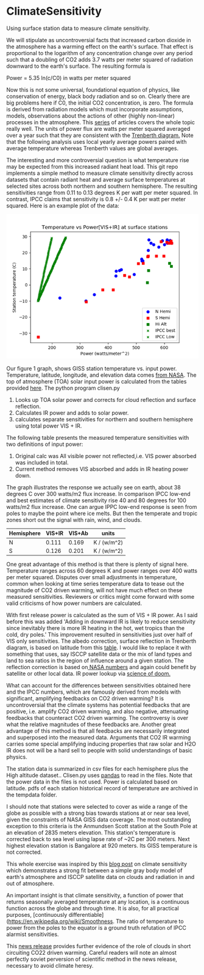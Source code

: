 # ClimateSensitivity

Using surface station data to measure climate sensitivity.

We will stipulate as uncontroversial facts that increased carbon dioxide in the atmosphere has a warming effect on the earth's surface.  That effect is  proportional to the logarithm of any concentration change over any period such that a doubling of CO2 adds 3.7 watts per meter squared of radiation downward to the earth's surface.  The resulting formula is

Power = 5.35 ln(c/C0) in watts per meter squared

Now this is not some universal, foundational equation of physics, like conservation of energy, black body radiation and so on.  Clearly there are big problems here if C0, the initial CO2 concentration, is zero. The formula is derived from radiation models which must incorporate assumptions, models, observations about the actions of other (highly non-linear) processes in the atmosphere. This [series](https://scienceofdoom.com/roadmap/co2/) of articles covers the whole topic really well.  The units of power flux are watts per meter squared averaged over a year such that they are consistent with the [Trenberth diagram.](https://scied.ucar.edu/radiation-budget-diagram-earth-atmosphere) Note that the following analysis uses local yearly average powers paired with average temperature whereas Trenberth values are global averages.  

The  interesting and more controversial question is what temperature rise may be expected from this increased radiant heat load.  This git repo implements a simple method to measure climate  sensitivity directly across datasets that contain radiant heat and average surface temperatures at selected sites across both northern and southern hemisphere. The resulting sensitivities range from 0.11 to 0.13 degrees K per watt per meter squared.  In contrast, IPCC claims  that sensitivity is 0.8 +/- 0.4 K per watt per meter squared. Here is an example plot of the data:

![climate sens](figure_1.png)

Our figure 1 graph, shows GISS station temperature vs. input power. Temperature, latitude, longitude, and elevation data comes [from NASA](https://data.giss.nasa.gov/gistemp/stdata/).  The top of atmosphere (TOA) solar input power is calculated from the tables provided [here](http://applet-magic.com/insolation.htm).  The python program clisen.py

1. Looks up TOA solar power and corrects for cloud reflection and surface reflection.
2. Calculates IR power and adds to solar power.
3. calculates separate sensitivities for northern and southern hemisphere using total power VIS + IR.

The following table presents the measured temperature sensitivities with two definitions of input power:

1. Original calc was All visible power not reflected,i.e. VIS power absorbed was included in total.
2. Current method removes VIS absorbed and adds in IR heating power down.

The graph illustrates the response we actually see on earth, about 38 degrees C over 300 watts/m2 flux increase. In comparison IPCC low-end and best estimates of climate sensitivity rise 40 and 80 degrees for 100 watts/m2 flux increase.  One can argue IPPC low-end response is seen from poles to maybe the point where ice melts.  But then the temperate and tropic zones short out the signal with rain, wind, and clouds.

  Hemisphere|VIS+IR|VIS+Ab|units|
 --|------|---|----|
 N|0.111|0.169|K / (w/m^2)|
 S|0.126|0.201|K / (w/m^2)|

One great advantage of this method is that there is plenty of signal here.  Temperature ranges across 60 degrees K and power ranges over 400 watts per meter squared. Disputes over small adjustments in temperature, common when looking at time series temperature data to tease out the magnitude of CO2 driven warming,  will not have much effect on these measured sensitivities.  Reviewers or critics might come forward with some valid criticisms of how power numbers are calculated.

With first release power is calculated as the sum of VIS + IR power.  As I said before this was added 'Adding in downward IR is likely to reduce sensitivity since inevitably there is more IR heating in the hot, wet tropics than the cold, dry poles.' This improvement resulted in sensitivities just over half of VIS only sensitivities.  The albedo correction, surface reflection in Trenberth diagram, is based on latitude from this [table](http://www.climatedata.info/forcing/albedo/).  I would like to replace it with something that uses, say ISCCP satellite data or the mix of land types and land to sea ratios in the region of influence around a given station.  The reflection correction is based on[ NASA numbers](https://www.giss.nasa.gov/research/briefs/rossow_01/distrib.html) and again could benefit by satellite or other local data. IR power lookup via [science of doom.](https://scienceofdoom.com/2010/07/17/the-amazing-case-of-back-radiation/)

What can account for the differences between sensitivities obtained here and the IPCC numbers, which are famously derived from models with significant, amplifying feedbacks on CO2 driven warming?  It is uncontroversial that the climate systems has potential feedbacks that are positive, i.e. amplify CO2 driven warming, and also negative, attenuating feedbacks that counteract CO2 driven warming. The controversy is over what the relative magnitudes of these feedbacks are.  Another great advantage of this method is that all feedbacks are necessarily integrated and superposed into the measured data. Arguments that CO2 IR warming carries some special amplifying inducing properties that raw solar and H2O IR does not will be a hard sell to people with solid understandings of basic physics.    

The station data is summarized in csv files for each hemisphere plus the High altitude dataset.. Clisen.py uses [pandas](https://pandas.pydata.org) to read in the files. Note that the power data in the files is not used.  Power is calculated based on latitude. pdfs of each station historical record of temperature are archived in the tempdata folder.

I should note that stations were selected to cover as wide a range of the globe as possible with a strong bias towards stations at or near sea level, given the constraints of NASA GISS data coverage. The most outstanding exception to this criteria is the Anmundsen Scott station at the South Pole at an elevation of 2835 meters elevation.  This station's temperature is corrected back to sea level using lapse rate of ~2C per 300 meters.  Next highest elevation station is Bangalore at 920 meters. Its GISS temperature is not corrected.

This whole exercise was inspired by this [blog post](https://wattsupwiththat.com/2017/01/05/physical-constraints-on-the-climate-sensitivity/) on climate sensitivity which demonstrates a strong fit between a simple gray body model of earth's atmosphere and ISCCP satellite data on clouds and radiation in and out of atmosphere.

An important insight is that climate sensitivity, a function of power that returns seasonally averaged temperature at any location, is a continuous function across the globe and through time. It is also, for all practical purposes, [continuously differentiable](https://en.wikipedia.org/wiki/Smoothness.  The ratio of temperature to power from the poles to the equator is a ground truth refutation of  IPCC alarmist sensitivities.

This [news release](https://www.llnl.gov/news/cloudy-feedback-global-warming) provides further evidence of the role of clouds in short circuiting CO22 driven warming. Careful readers will note an almost perfectly soviet perversion of scientific method in the news release, necessary to avoid climate heresy.


